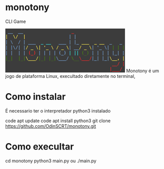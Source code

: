 # monotony
CLI Game

<img src="https://github.com/OdinSCRT/monotony/blob/main/monotony.png"/>
Monotony é um jogo de plataforma Linux, execultado diretamente no terminal, 


# Como instalar 

É necessario ter o interpretador python3 instalado

code apt update
code apt install python3
git clone https://github.com/OdinSCRT/monotony.git

# Como execultar
cd monotony
python3 main.py ou ./main.py
